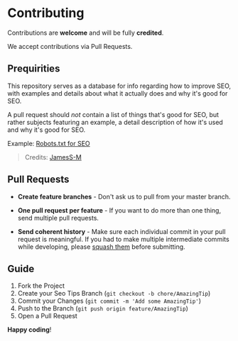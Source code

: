# Contributing

Contributions are **welcome** and will be fully **credited**.

We accept contributions via Pull Requests.

## Prequirities

This repository serves as a database for info regarding how to improve SEO, with examples and details about what it actually does and why it's good for SEO.

A pull request should _not_ contain a list of things that's good for SEO, but rather subjects featuring an example, a detail description of how it's used and why it's good for SEO.


Example: [Robots.txt for SEO](https://github.com/fossbarrow/ultimate-seo-checklist/tree/main/Robots.txt) 

> Credits: [JamesS-M](https://github.com/JamesS-M)


## Pull Requests

- **Create feature branches** - Don't ask us to pull from your master branch.

- **One pull request per feature** - If you want to do more than one thing, send multiple pull requests.

- **Send coherent history** - Make sure each individual commit in your pull request is meaningful. If you had to make multiple intermediate commits while developing, please [squash them](http://www.git-scm.com/book/en/v2/Git-Tools-Rewriting-History#Changing-Multiple-Commit-Messages) before submitting.

## Guide

1. Fork the Project
2. Create your Seo Tips Branch (`git checkout -b chore/AmazingTip`)
3. Commit your Changes (`git commit -m 'Add some AmazingTip'`)
4. Push to the Branch (`git push origin feature/AmazingTip`)
5. Open a Pull Request


**Happy coding**!
